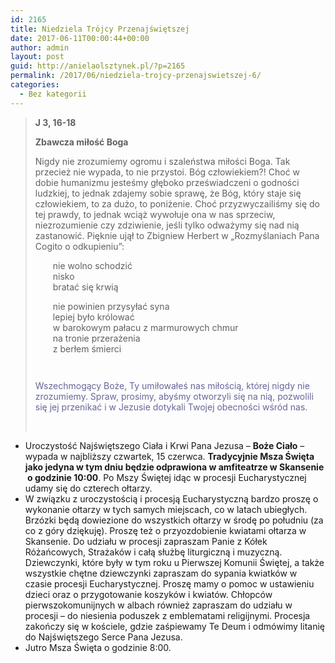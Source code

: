 ```yaml
---
id: 2165
title: Niedziela Trójcy Przenajświętszej
date: 2017-06-11T00:00:44+00:00
author: admin
layout: post
guid: http://anielaolsztynek.pl/?p=2165
permalink: /2017/06/niedziela-trojcy-przenajswietszej-6/
categories:
  - Bez kategorii
---
```

> **J 3, 16-18**
> 
> **Zbawcza miłość Boga**
> 
> Nigdy nie zrozumiemy ogromu i szaleństwa miłości Boga. Tak przecież nie wypada, to nie przystoi. Bóg człowiekiem?! Choć w dobie humanizmu jesteśmy głęboko przeświadczeni o godności ludzkiej, to jednak zdajemy sobie sprawę, że Bóg, który staje się człowiekiem, to za dużo, to poniżenie. Choć przyzwyczailiśmy się do tej prawdy, to jednak wciąż wywołuje ona w nas sprzeciw, niezrozumienie czy zdziwienie, jeśli tylko odważymy się nad nią zastanowić. Pięknie ujął to Zbigniew Herbert w &#8222;Rozmyślaniach Pana Cogito o odkupieniu&#8221;:
> 
> <div style="padding-left: 2em;">
>   nie wolno schodzić<br /> nisko<br /> bratać się krwią
> </div>
> 
> <div style="padding-left: 2em; padding-top: 1em; padding-bottom: 2em;">
>   nie powinien przysyłać syna<br /> lepiej było królować<br /> w barokowym pałacu z marmurowych chmur<br /> na tronie przerażenia<br /> z berłem śmierci
> </div>
> 
> <span style="color: #666699;">Wszechmogący Boże, Ty umiłowałeś nas miłością, której nigdy nie zrozumiemy. Spraw, prosimy, abyśmy otworzyli się na nią, pozwolili się jej przenikać i w Jezusie dotykali Twojej obecności wśród nas.</span>
> 
> &nbsp;

  * Uroczystość Najświętszego Ciała i Krwi Pana Jezusa – **Boże Ciało** – wypada w najbliższy czwartek, 15 czerwca. **Tradycyjnie Msza Święta jako jedyna w tym dniu będzie odprawiona w amfiteatrze w Skansenie  o godzinie 10:00**. Po Mszy Świętej idąc w procesji Eucharystycznej udamy się do czterech ołtarzy.
  * W związku z uroczystością i procesją Eucharystyczną bardzo proszę o wykonanie ołtarzy w tych samych miejscach, co w latach ubiegłych. Brzózki będą dowiezione do wszystkich ołtarzy w środę po południu (za co z góry dziękuję). Proszę też o przyozdobienie kwiatami ołtarza w Skansenie. Do udziału w procesji zapraszam Panie z Kółek Różańcowych, Strażaków i całą służbę liturgiczną i muzyczną. Dziewczynki, które były w tym roku u Pierwszej Komunii Świętej, a także wszystkie chętne dziewczynki zapraszam do sypania kwiatków w czasie procesji Eucharystycznej. Proszę mamy o pomoc w ustawieniu dzieci oraz o przygotowanie koszyków i kwiatów. Chłopców pierwszokomunijnych w albach również zapraszam do udziału w procesji – do niesienia poduszek z emblematami religijnymi. Procesja zakończy się w kościele, gdzie zaśpiewamy Te Deum i odmówimy litanię do Najświętszego Serce Pana Jezusa.
  * Jutro Msza Święta o godzinie 8:00.